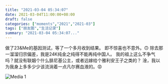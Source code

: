 ```yaml
---
title: "2021-03-04 05:34:07"
date: 2021-03-04T11:00:00+08:00
draft: false
categories: ["moments","2021","2021-03"]
tags: ["朋友圈","生活记录"]
summary: "2021-03-04 05:34:07..."
---
```


做了23&Me的基因测试，等了一个多月收到结果。
即不惊喜也不意外。🙃 
除去那一溜溜归宗偏差，我是24K纯金之纯得不能再纯中国人。
我的祖上这么不争气吗？就没有联姻个什么腓尼基公主，或者远嫁给个雅利安王子之类的？
淦，我以为我身上多多少少该流淌着一点凡尔赛血液的。😡

![Media 1](/Moments/photos/2021-03-04/202103040534070.jpg)

